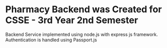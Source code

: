 # Pharmacy Backend was Created for CSSE - 3rd Year 2nd Semester

Backend Service implemented using node.js with express js framework. Authentication is handled using Passport.js
